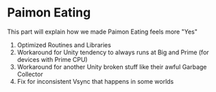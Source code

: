 # Paimon Eating

This part will explain how we made Paimon Eating feels more "Yes"

1. Optimized Routines and Libraries
2. Workaround for Unity tendency to always runs at Big and Prime (for devices with Prime CPU)
3. Workaround for another Unity broken stuff like their awful Garbage Collector
4. Fix for inconsistent Vsync that happens in some worlds

